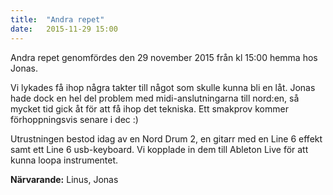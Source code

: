 ```yaml
---
title:  "Andra repet"
date:   2015-11-29 15:00
---
```

Andra repet genomfördes den 29 november 2015 från kl 15:00 hemma hos Jonas.

<!--more-->

Vi lykades få ihop några takter till något som skulle kunna bli en låt. Jonas hade dock en hel del problem med midi-anslutningarna till nord:en, så mycket tid gick åt för att få ihop det tekniska. Ett smakprov kommer förhoppningsvis senare i dec :)

Utrustningen bestod idag av en Nord Drum 2, en gitarr med en Line 6 effekt samt ett Line 6 usb-keyboard. Vi kopplade in dem till Ableton Live för att kunna loopa instrumentet.

**Närvarande:** Linus, Jonas